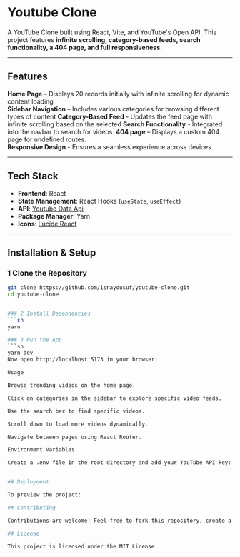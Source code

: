 # Youtube Clone

A YouTube Clone built using React, Vite, and YouTube's Open API. This project features **infinite scrolling, category-based feeds, search functionality, a 404 page, and full responsiveness.**

---

## Features

**Home Page** – Displays 20 records initially with infinite scrolling for dynamic content loading  
**Sidebar Navigation** – Includes various categories for browsing different types of content 
**Category-Based Feed** - Updates the feed page with infinite scrolling based on the selected **Search Functionality** - Integrated into the navbar to search for videos.
**404 page** – Displays a custom 404 page for undefined routes.  
**Responsive Design** - Ensures a seamless experience across devices.

---

## Tech Stack

- **Frontend**: React 
- **State Management**: React Hooks (`useState`, `useEffect`)  
- **API**: [Youtube Data Api](https://developers.google.com/youtube/v3/docs)  
- **Package Manager**: Yarn  
- **Icons**: [Lucide React](https://lucide.dev/icons)

---

## Installation & Setup

### 1️ Clone the Repository  
```sh
git clone https://github.com/isnayousuf/youtube-clone.git
cd youtube-clone


### 2 Install Dependencies
```sh
yarn 

### 3 Run the App
```sh
yarn dev
Now open http://localhost:5173 in your browser! 

Usage

Browse trending videos on the home page.

Click on categories in the sidebar to explore specific video feeds.

Use the search bar to find specific videos.

Scroll down to load more videos dynamically.

Navigate between pages using React Router.

Environment Variables

Create a .env file in the root directory and add your YouTube API key:


## Deployment

To preview the project:

## Contributing

Contributions are welcome! Feel free to fork this repository, create a feature branch, and submit a pull request.

## License

This project is licensed under the MIT License.